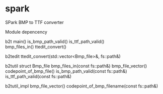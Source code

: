 # spark
SPark BMP to TTF converter

Module depencency

b2t
    main()
        is_bmp_path_valid()
        is_ttf_path_valid()    
        bmp_files_in()
        ttedit_convert()

b2tedit
    ttedit_convert(std::vector<Bmp_file>&, fs::path&)

b2tutil
    struct Bmp_file
    bmp_files_in(const fs::path&)
        bmp_file_vector()
        codepoint_of_bmp_file()
    is_bmp_path_valid(const fs::path&)
    is_ttf_path_valid(const fs::path&)

b2tutil_impl
    bmp_file_vector()
    codepoint_of_bmp_filename(const fs::path&)
